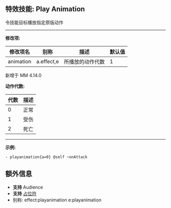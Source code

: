 特效技能: Play Animation
--------------

令技能目标播放指定原版动作

---

**修改项:**

| 修改项名 | 别称    | 描述                                                                                                    | 默认值 |
|-----------|------------|----------------------------------------------------------------------------------------------------------------|---------------|
| animation           | a.effect,e     | 所播放的动作代数 | 1              |

新增于 MM 4.14.0

**动作代数:**

| 代数 | 描述 |
| - | - |
| 0 | 正常 |
| 1 | 受伤 |
| 2 | 死亡 |

---



**示例:**

```
- playanimation{a=0} @self ~onAttack
```

额外信息
---

- **支持** Audience
- **支持** [占位符](/技能/占位符)
- 别称: effect:playanimation e:playanimation